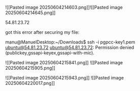 ![[Pasted image 20250604214603.png]]![[Pasted image 20250604214645.png]]

54.81.23.72

got this error after securing my file:

manu@ManuelDesktop:~/Downloads$ ssh -i pgpcc-key1.pem ubuntu@54.81.23.72
ubuntu@54.81.23.72: Permission denied (publickey,gssapi-keyex,gssapi-with-mic).


![[Pasted image 20250604215841.png]]
![[Pasted image 20250604215905.png]]

![[Pasted image 20250604215943.png]]
	![[Pasted image 20250604220017.png]]